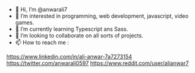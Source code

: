 - 👋 Hi, I’m @anwarali7
- 👀 I’m interested in programming, web development, javascript, video games.
- 🌱 I’m currently learning Typescript ans Sass.
- 💞️ I’m looking to collaborate on all sorts of projects.
- 📫 How to reach me :

https://www.linkedin.com/in/ali-anwar-7a7273154
https://twitter.com/anwarali0597
https://www.reddit.com/user/alianwar7


<!---
anwarali7/anwarali7 is a ✨ special ✨ repository because its `README.md` (this file) appears on your GitHub profile.
You can click the Preview link to take a look at your changes.
--->
